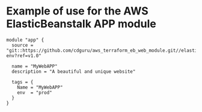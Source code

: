 # Example of use for the AWS ElasticBeanstalk APP module

```hcl
module "app" {
  source = "git::https://github.com/cdguru/aws_terraform_eb_web_module.git//elasticbeanstalk-env?ref=v1.0"

  name = "MyWebAPP"
  description = "A beautiful and unique website"

  tags = {
    Name = "MyWebAPP"
    env  = "prod"
  }
}
```